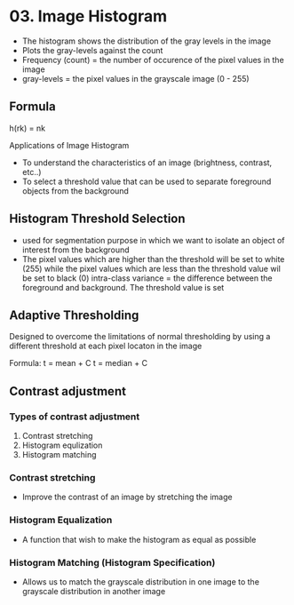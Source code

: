 # 03. Image Histogram
- The histogram shows the distribution of the gray levels in the image
- Plots the gray-levels against the count
- Frequency (count) = the number of occurence of the pixel values in the image
- gray-levels = the pixel values in the grayscale image (0 - 255)

## Formula
h(rk) = nk

Applications of Image Histogram
- To understand the characteristics of an image (brightness, contrast, etc..)
- To select a threshold value that can be used to separate foreground objects from the background

## Histogram Threshold Selection
- used for segmentation purpose in which we want to isolate an object of interest from the background
- The pixel values which are higher than the threshold will be set to white (255) while the pixel values which are less than the threshold value wil be set to black (0)
intra-class variance = the difference between the foreground and background. The threshold value is set

## Adaptive Thresholding
Designed to overcome the limitations of normal thresholding by using a different threshold at each pixel locaton in the image

Formula:
t = mean + C
t = median + C

## Contrast adjustment

### Types of contrast adjustment
1. Contrast stretching
2. Histogram equlization
3. Histogram matching

### Contrast stretching
- Improve the contrast of an image by stretching the image

### Histogram Equalization
- A function that wish to make the histogram as equal as possible

### Histogram Matching (Histogram Specification)
- Allows us to match the grayscale distribution in one image to the grayscale distribution in another image
